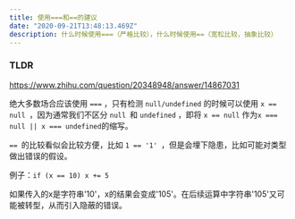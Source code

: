 ```yaml
---
title: 使用===和==的建议
date: "2020-09-21T13:48:13.469Z"
description: 什么时候使用===（严格比较），什么时候使用==（宽松比较，抽象比较）
---
```


### TLDR

https://www.zhihu.com/question/20348948/answer/14867031

绝大多数场合应该使用 `===` ，只有检测 `null/undefined` 的时候可以使用 `x == null `，因为通常我们不区分 `null `和 `undefined` ，即将 `x == null` 作为` x === null || x === undefined `的缩写。

`== `的比较看似会比较方便，比如 `1 == '1' `，但是会埋下隐患，比如可能对类型做出错误的假设。

例子：`if (x == 10) x += 5`

如果传入的x是字符串'10'，x的结果会变成'105'。在后续运算中字符串'105'又可能被转型，从而引入隐蔽的错误。




